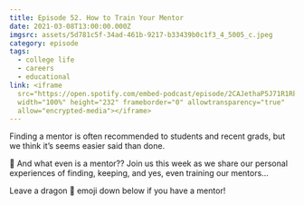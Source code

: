 ```yaml
---
title: Episode 52. How to Train Your Mentor
date: 2021-03-08T13:00:00.000Z
imgsrc: assets/5d781c5f-34ad-461b-9217-b33439b0c1f3_4_5005_c.jpeg
category: episode
tags:
  - college life
  - careers
  - educational
link: <iframe
  src="https://open.spotify.com/embed-podcast/episode/2CAJethaP5J71R1RkgQQUs"
  width="100%" height="232" frameborder="0" allowtransparency="true"
  allow="encrypted-media"></iframe>
---
```

Finding a mentor is often recommended to students and recent grads, but we think it’s seems easier said than done.

🧐 And what even is a mentor?? Join us this week as we share our personal experiences of finding, keeping, and yes, even training our mentors…

Leave a dragon 🐉 emoji down below if you have a mentor!